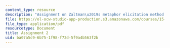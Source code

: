 ```yaml
---
content_type: resource
description: "Assignment on Zaltman\u2019s metaphor elicitation method."
file: https://ol-ocw-studio-app-production.s3.amazonaws.com/courses/15-821-listening-to-the-customer-fall-2002/ba07a5c96b751f98f72d5f9a4b563f2b_assignment2.pdf
file_type: application/pdf
resourcetype: Document
title: Assignment 2
uid: ba07a5c9-6b75-1f98-f72d-5f9a4b563f2b
---
```

